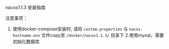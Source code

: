 nacos1.1.3 安装指南

注意事项：
1. 使用docker-compose安装时, 请将 `custom.properties` 与 `nacos-hostname.env` 文件copy至 `/docker/nacos1.1.3/` 目录下
2.使用mysql，需要初始化数据库